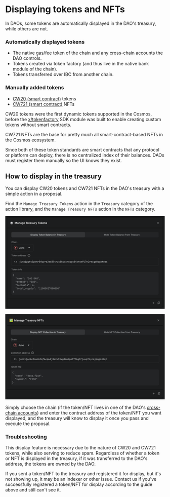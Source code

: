 # Displaying tokens and NFTs

In DAOs, some tokens are automatically displayed in the DAO's treasury, while others are not.

### Automatically displayed tokens

- The native gas/fee token of the chain and any cross-chain accounts the DAO controls.
- Tokens created via token factory (and thus live in the native bank module of the chain).
- Tokens transferred over IBC from another chain.

### Manually added tokens

- [CW20 (smart contract)](https://github.com/CosmWasm/cw-plus/blob/main/packages/cw20/README.md) tokens
- [CW721 (smart contract)](https://github.com/public-awesome/cw-nfts/blob/main/packages/cw721/README.md) NFTs

CW20 tokens were the first dynamic tokens supported in the Cosmos, before the [x/tokenfactory](https://docs.osmosis.zone/osmosis-core/modules/tokenfactory) SDK module was built to enable creating custom tokens without smart contracts.

CW721 NFTs are the base for pretty much all smart-contract-based NFTs in the Cosmos ecosystem.

Since both of these token standards are smart contracts that any protocol or platform can deploy, there is no centralized index of their balances. DAOs must register them manually so the UI knows they exist.

## How to display in the treasury

You can display CW20 tokens and CW721 NFTs in the DAO's treasury with a simple action in a proposal.

Find the `Manage Treasury Tokens` action in the `Treasury` category of the action library, and the `Manage Treasury NFTs` action in the `NFTs` category.

![Manage Treasury Tokens action](../../.gitbook/assets/treasury-manage-tokens.png)

![Manage Treasury NFTs action](../../.gitbook/assets/treasury-manage-nfts.png)

Simply choose the chain (if the token/NFT lives in one of the DAO's [cross-chain accounts](cross-chain)) and enter the contract address of the token/NFT you want displayed, and the treasury will know to display it once you pass and execute the proposal.

### Troubleshooting

This display feature is necessary due to the nature of CW20 and CW721 tokens, while also serving to reduce spam. Regardless of whether a token or NFT is displayed in the treasury, if it was transferred to the DAO's address, the tokens are owned by the DAO.

If you sent a token/NFT to the treasury and registered it for display, but it's not showing up, it may be an indexer or other issue. Contact us if you've successfully registered a token/NFT for display according to the guide above and still can't see it.
